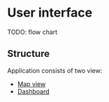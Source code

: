 # User interface

TODO: flow chart


## Structure
Application consists of two view:
- [Map view](./map.md)
- [Dashboard](./dashboard-tabs.md)